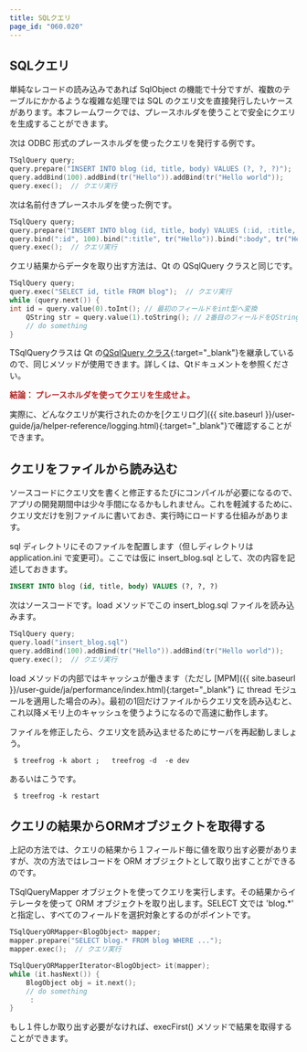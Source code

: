 ```yaml
---
title: SQLクエリ
page_id: "060.020"
---
```


## SQLクエリ

単純なレコードの読み込みであれば SqlObject の機能で十分ですが、複数のテーブルにかかるような複雑な処理では SQL のクエリ文を直接発行したいケースがあります。本フレームワークでは、プレースホルダを使うことで安全にクエリを生成することができます。

次は ODBC 形式のプレースホルダを使ったクエリを発行する例です。

```c++
TSqlQuery query;
query.prepare("INSERT INTO blog (id, title, body) VALUES (?, ?, ?)");
query.addBind(100).addBind(tr("Hello")).addBind(tr("Hello world"));
query.exec();  // クエリ実行
```

次は名前付きプレースホルダを使った例です。

```c++
TSqlQuery query;
query.prepare("INSERT INTO blog (id, title, body) VALUES (:id, :title, :body)");
query.bind(":id", 100).bind(":title", tr("Hello")).bind(":body", tr("Hello world"));
query.exec();  // クエリ実行
```

クエリ結果からデータを取り出す方法は、Qt の QSqlQuery クラスと同じです。

```c++
TSqlQuery query;
query.exec("SELECT id, title FROM blog");  // クエリ実行
while (query.next()) {
int id = query.value(0).toInt(); // 最初のフィールドをint型へ変換
    QString str = query.value(1).toString(); // 2番目のフィールドをQString型へ変換
    // do something
}
```

TSqlQueryクラスは Qt の[QSqlQuery クラス](http://doc.qt.io/qt-4.8/qsqlquery.html){:target="_blank"}を継承しているので、同じメソッドが使用できます。詳しくは、Qtドキュメントを参照ください。

<span style="color: #b22222">**結論： プレースホルダを使ってクエリを生成せよ。** </span>

実際に、どんなクエリが実行されたのかを[クエリログ]({{ site.baseurl }}/user-guide/ja/helper-reference/logging.html){:target="_blank"}で確認することができます。

## クエリをファイルから読み込む

ソースコードにクエリ文を書くと修正するたびにコンパイルが必要になるので、アプリの開発期間中は少々手間になるかもしれません。これを軽減するために、クエリ文だけを別ファイルに書いておき、実行時にロードする仕組みがあります。

sql ディレクトリにそのファイルを配置します（但しディレクトリは application.ini で変更可）。ここでは仮に insert_blog.sql として、次の内容を記述しておきます。

```sql
INSERT INTO blog (id, title, body) VALUES (?, ?, ?)
```

次はソースコードです。load メソッドでこの insert_blog.sql ファイルを読み込みます。

```c++
TSqlQuery query;
query.load("insert_blog.sql")
query.addBind(100).addBind(tr("Hello")).addBind(tr("Hello world"));
query.exec();  // クエリ実行
```

load メソッドの内部ではキャッシュが働きます（ただし [MPM]({{ site.baseurl }}/user-guide/ja/performance/index.html){:target="_blank"} に thread モジュールを適用した場合のみ）。最初の1回だけファイルからクエリ文を読み込むと、これ以降メモリ上のキャッシュを使うようになるので高速に動作します。

ファイルを修正したら、クエリ文を読み込ませるためにサーバを再起動しましょう。

```
 $ treefrog -k abort ;   treefrog -d  -e dev
```

あるいはこうです。

```
 $ treefrog -k restart
```

## クエリの結果からORMオブジェクトを取得する

上記の方法では、クエリの結果から１フィールド毎に値を取り出す必要がありますが、次の方法ではレコードを ORM オブジェクトとして取り出すことができるのです。

TSqlQueryMapper オブジェクトを使ってクエリを実行します。その結果からイテレータを使って ORM オブジェクトを取り出します。SELECT 文では 'blog.*' と指定し、すべてのフィールドを選択対象とするのがポイントです。

```c++
TSqlQueryORMapper<BlogObject> mapper;
mapper.prepare("SELECT blog.* FROM blog WHERE ...");
mapper.exec();  // クエリ実行

TSqlQueryORMapperIterator<BlogObject> it(mapper);
while (it.hasNext()) {
    BlogObject obj = it.next();
    // do something
     :
}
```

もし１件しか取り出す必要がなければ、execFirst() メソッドで結果を取得することができます。